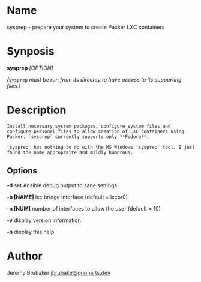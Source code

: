# Name

sysprep - prepare your system to create Packer LXC containers

# Synposis

**sysprep** *[OPTION]*

*(*`sysprep` *must be run from its directoy to have access to its supporting files.)*

# Description

    Install necessary system packages, configure system files and configure personal files to allow creation of LXC containers using Packer. `sysprep` currently supports only **Fedora**.

    `sysprep` has nothing to do with the MS Windows `sysprep` tool. I just found the name appropraite and mildly humorous.

## Options

**-d** set Ansible debug output to sane settings

**-b [NAME]** lxc bridge interface (default = lxcbr0)

**-n [NUM]** number of interfaces to allow the user (default = 10)

**-v** display version information

**-h** display this help

# Author

Jeremy Brubaker [jbrubake@orionarts.dev](mailto:jbru362@gmail.com)

